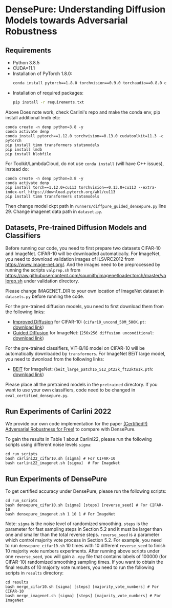 # DensePure: Understanding Diffusion Models towards Adversarial Robustness

## Requirements

- Python 3.8.5
- CUDA=11.1 
- Installation of PyTorch 1.8.0:
    ```bash
    conda install pytorch==1.8.0 torchvision==0.9.0 torchaudio==0.8.0 cudatoolkit=11.1 -c pytorch -c conda-forge
    ```
- Installation of required packages:
    ```bash
    pip install -r requirements.txt
    ```

Above Does note work, check Carlini's repo and make the conda env, pip install additional lmdb etc:
 ```
conda create -n denp python=3.8 -y
conda activate denp
conda install pytorch==1.12.0 torchvision==0.13.0 cudatoolkit=11.3 -c pytorch
pip install timm transformers statsmodels
pip install lmdb
pip install blobfile
 ```

For Toolkit/LambdaCloud, do not use `conda install` (will have C++ issues), instead do:
```
conda create -n denp python=3.8 -y
conda activate denp
pip install torch==1.12.0+cu113 torchvision==0.13.0+cu113 --extra-index-url https://download.pytorch.org/whl/cu113
pip install timm transformers statsmodels
```

Then change model ckpt path in `runners/diffpure_guided_densepure.py` line 29. Change imagenet data path in `dataset.py`.

## Datasets, Pre-trained Diffusion Models and Classifiers
Before running our code, you need to first prepare two datasets CIFAR-10 and ImageNet. CIFAR-10 will be downloaded automatically.
For ImageNet, you need to download validation images of ILSVRC2012 from https://www.image-net.org/. And the images need to be preprocessed by running the scripts `valprep.sh` from https://raw.githubusercontent.com/soumith/imagenetloader.torch/master/valprep.sh
under validation directory.  

Please change IMAGENET_DIR to your own location of ImageNet dataset in `datasets.py` before running the code.  

For the pre-trained diffusion models, you need to first download them from the following links:  
- [Improved Diffusion](https://github.com/openai/improved-diffusion) for
  CIFAR-10: (`cifar10_uncond_50M_500K.pt`: [download link](https://openaipublic.blob.core.windows.net/diffusion/march-2021/cifar10_uncond_50M_500K.pt))
- [Guided Diffusion](https://github.com/openai/guided-diffusion) for
  ImageNet: (`256x256 diffusion unconditional`: [download link](https://openaipublic.blob.core.windows.net/diffusion/jul-2021/256x256_diffusion_uncond.pt))

For the pre-trained classifiers, ViT-B/16 model on CIFAR-10 will be automatically downloaded by `transformers`.  For ImageNet BEiT large model, you need to dwonload from the following links:
- [BEiT](https://github.com/microsoft/unilm/tree/master/beit) for
  ImageNet: (`beit_large_patch16_512_pt22k_ft22kto1k.pth`: [download link](https://conversationhub.blob.core.windows.net/beit-share-public/beit/beit_large_patch16_512_pt22k_ft22kto1k.pth))

Please place all the pretrained models in the `pretrained` directory. If you want to use your own classifiers, code need to be changed in `eval_certified_densepure.py`.

## Run Experiments of Carlini 2022
We provide our own code implementation for the paper [(Certified!!) Adversarial Robustness for Free!](https://arxiv.org/abs/2206.10550) to compare with DensePure.  

To gain the results in Table 1 about Carlini22, please run the following scripts using different noise levels `sigma`: 
```
cd run_scripts
bash carlini22_cifar10.sh [sigma] # For CIFAR-10
bash carlini22_imagenet.sh [sigma]  # For ImageNet
```

## Run Experiments of DensePure
To get certified accuracy under DensePure, please run the following scripts:
```
cd run_scripts
bash densepure_cifar10.sh [sigma] [steps] [reverse_seed] # For CIFAR-10
bash densepure_imagenet.sh 1 10 1 # For ImageNet
```

Note: `sigma` is the noise level of randomized smoothing. `steps` is the parameter for fast sampling steps in Section 5.2 and it must be larger than one and smaller than the total reverse steps. `reverse_seed` is a parameter which control majority vote process in Section 5.2. For example, you need to run `densepure_cifar10.sh` 10 times with 10 different `reverse_seed` to finish 10 majority vote numbers experiments. After running above scripts under one `reverse_seed`, you will gain a `.npy` file that contains labels of 100000 (for CIFAR-10) randomized smoothing sampling times. If you want to obtain the final results of 10 majority vote numbers, you need to run the following scripts in `results` directory:
```
cd results
bash merge_cifar10.sh [sigma] [steps] [majority_vote_numbers] # For CIFAR-10
bash merge_imagenet.sh [sigma] [steps] [majority_vote_numbers] # For ImageNet
```

